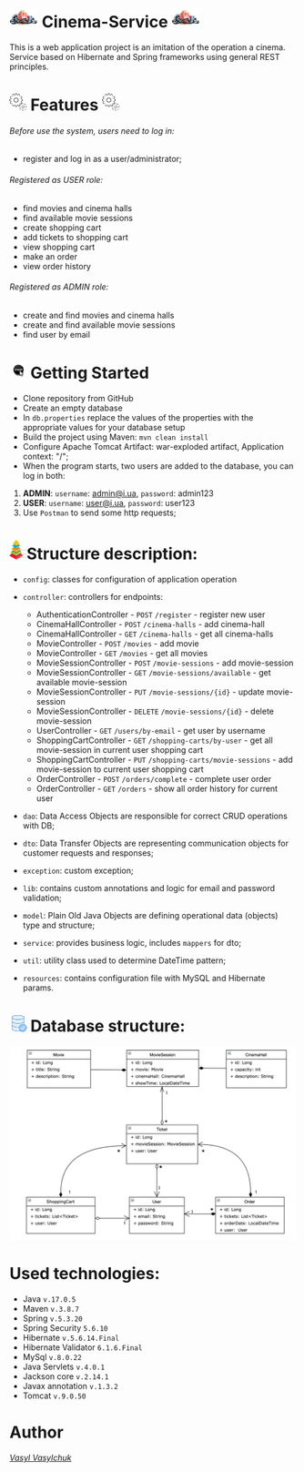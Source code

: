 # ![logo.png](img%2Flogo.png) Cinema-Service ![logo.png](img%2Flogo.png)
This is a web application project is an imitation of the operation a cinema. 
Service based on Hibernate and Spring frameworks using general REST principles.

# ![gears_logo.png](img%2Fgears_logo.png) Features ![gears_logo.png](img%2Fgears_logo.png)
###### Before use the system, users need to log in:
* register and log in as a user/administrator;
###### Registered as USER role:
* find movies and cinema halls
* find available movie sessions
* create shopping cart
* add tickets to shopping cart
* view shopping cart
* make an order
* view order history
###### Registered as ADMIN role:
* create and find movies and cinema halls
* create and find available movie sessions
* find user by email
# ![start_logo.png](img%2Fstart_logo.png) Getting Started 
* Clone repository from GitHub
* Create an empty database
* In `db.properties` replace the values of the properties with the appropriate values for your database setup
* Build the project using Maven: `mvn clean install`
* Configure Apache Tomcat Artifact: war-exploded artifact, Application context: "/";
* When the program starts, two users are added to the database, you can log in both:
1. **ADMIN**: `username`: admin@i.ua, `password`: admin123
2. **USER**: `username`: user@i.ua, `password`: user123 
3. Use `Postman` to send some http requests;

# ![layer_logo.png](img%2Flayer_logo.png)Structure description:
* `config`: classes for configuration of application operation
* `controller`: controllers for endpoints:

  * AuthenticationController - `POST` `/register` - register new user
  * CinemaHallController - `POST` `/cinema-halls` - add cinema-hall
  * CinemaHallController - `GET` `/cinema-halls` - get all cinema-halls
  * MovieController - `POST` `/movies` - add movie
  * MovieController - `GET` `/movies` - get all movies
  * MovieSessionController - `POST` `/movie-sessions` - add movie-session
  * MovieSessionController - `GET` `/movie-sessions/available` - get available movie-session
  * MovieSessionController - `PUT` `/movie-sessions/{id}` - update movie-session
  * MovieSessionController - `DELETE` `/movie-sessions/{id}` - delete movie-session
  * UserController - `GET` `/users/by-email` - get user by username
  * ShoppingCartController - `GET` `/shopping-carts/by-user` - get all movie-session in current user shopping cart
  * ShoppingCartController - `PUT` `/shopping-carts/movie-sessions` - add movie-session to current user shopping cart
  * OrderController - `POST` `/orders/complete` - complete user order
  * OrderController - `GET` `/orders` - show all order history for current user

* `dao`: Data Access Objects are responsible for correct CRUD operations with DB;
* `dto`: Data Transfer Objects are representing communication objects for customer requests and responses;
* `exception`: custom exception;
* `lib`: contains custom annotations and logic for email and password validation;
* `model`: Plain Old Java Objects are defining operational data (objects) type and structure;
* `service`: provides business logic, includes `mappers` for dto;
* `util`: utility class used to determine DateTime pattern;
* `resources`: contains configuration file with MySQL and Hibernate params.

# ![DB_logo.png](img%2FDB_logo.png) Database structure:
![DB_structure.png](img%2FDB_structure.png)

# Used technologies: 
* Java `v.17.0.5`
* Maven `v.3.8.7`
* Spring `v.5.3.20`
* Spring Security `5.6.10`
* Hibernate `v.5.6.14.Final`
* Hibernate Validator `6.1.6.Final`
* MySql `v.8.0.22`
* Java Servlets `v.4.0.1`
* Jackson core `v.2.14.1`
* Javax annotation `v.1.3.2`
* Tomcat `v.9.0.50`

# Author
_[Vasyl Vasylchuk](https://www.linkedin.com/in/vasyl-vasylchuk-632303273/)_